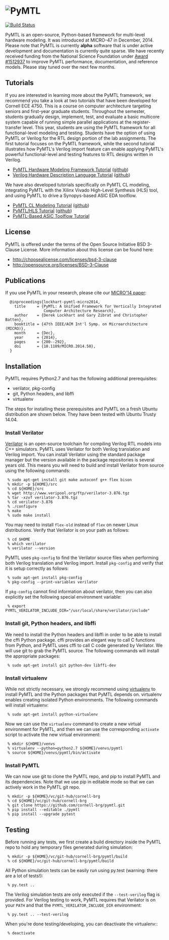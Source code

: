  ![PyMTL](docs/pymtl_logo.png)
==========================================================================

[![Build Status](https://travis-ci.org/cornell-brg/pymtl.svg?branch=master)](https://travis-ci.org/cornell-brg/pymtl)

PyMTL is an open-source, Python-based framework for multi-level hardware
modeling. It was introduced at MICRO-47 in December, 2014. Please note
that PyMTL is currently **alpha** software that is under active
development and documentation is currently quite sparse. We have recently
received funding from the National Science Foundation under [Award #1512937][1]
to improve PyMTL performance, documentation, and reference models. Please
stay tuned over the next few months.

 [1]: http://www.nsf.gov/awardsearch/showAward?AWD_ID=1512937

Tutorials
--------------------------------------------------------------------------

If you are interested in learning more about the PyMTL framework, we
recommend you take a look at two tutorials that have been developed for
Cornell ECE 4750. This is a course on computer architecture targeting
seniors and first-year graduate students. Throughout the semester,
students gradually design, implement, test, and evaluate a basic
multicore system capable of running simple parallel applications at the
register-transfer level. This year, students are using the PyMTL
framework for all functional-level modeling and testing. Students have
the option of using PyMTL or Verilog for the RTL design portion of the
lab assignments. The first tutorial focuses on the PyMTL framework, while
the second tutorial illustrates how PyMTL's Verilog import feature can
enable applying PyMTL's powerful functional-level and testing features to
RTL designs written in Verilog.

 - [PyMTL Hardware Modeling Framework Tutorial](http://www.csl.cornell.edu/courses/ece4750/handouts/ece4750-tut3-pymtl.pdf)
   ([github](https://github.com/cornell-ece4750/ece4750-tut3-pymtl))
 - [Verilog Hardware Description Language Tutorial](http://www.csl.cornell.edu/courses/ece4750/handouts/ece4750-tut4-verilog.pdf)
   ([github](https://github.com/cornell-ece4750/ece4750-tut4-verilog))

We have also developed tutorials specifically on PyMTL CL modeling,
integrating PyMTL with the Xilinx Vivado High-Level Synthesis (HLS) tool,
and using PyMTL to drive a Synopys-based ASIC EDA toolflow.

 - [PyMTL CL Modeling Tutorial](https://github.com/cornell-ece5745/ece5745-sec-pymtl-cl/blob/master/README.md)
   ([github](https://github.com/cornell-ece5745/ece5745-sec-pymtl-cl))
 - [PyMTL/HLS Tutorial](https://github.com/cornell-brg/pymtl-tut-hls/blob/master/README.md)
   ([github](https://github.com/cornell-brg/pymtl-tut-hls))
 - [PyMTL-Based ASIC Toolflow Tutorial](http://www.csl.cornell.edu/courses/ece5745/handouts/ece5745-tut-asic-new.pdf)

License
--------------------------------------------------------------------------

PyMTL is offered under the terms of the Open Source Initiative BSD
3-Clause License. More information about this license can be found here:

 - http://choosealicense.com/licenses/bsd-3-clause
 - http://opensource.org/licenses/BSD-3-Clause

Publications
--------------------------------------------------------------------------

If you use PyMTL in your research, please cite our [MICRO'14 paper][3]:

```
  @inproceedings{lockhart-pymtl-micro2014,
    title     = {PyMTL: A Unified Framework for Vertically Integrated
                 Computer Architecture Research},
    author    = {Derek Lockhart and Gary Zibrat and Christopher Batten},
    booktitle = {47th IEEE/ACM Int'l Symp. on Microarchitecture (MICRO)},
    month     = {Dec},
    year      = {2014},
    pages     = {280--292},
    doi       = {10.1109/MICRO.2014.50},
  }
```

 [3]: http://dx.doi.org/10.1109/MICRO.2014.50

Installation
--------------------------------------------------------------------------

PyMTL requires Python2.7 and has the following additional prerequisites:

 - verilator, pkg-config
 - git, Python headers, and libffi
 - virtualenv

The steps for installing these prerequisites and PyMTL on a fresh Ubuntu
distribution are shown below. They have been tested with Ubuntu Trusty
14.04.

### Install Verilator

[Verilator][4] is an open-source toolchain for compiling Verilog RTL
models into C++ simulators. PyMTL uses Verilator for both Verilog
translation and Verilog import. You can install Verilator using the
standard package manager but the version available in the package
repositories is several years old. This means you will need to build and
install Verilator from source using the following commands:

```
 % sudo apt-get install git make autoconf g++ flex bison
 % mkdir -p ${HOME}/src
 % cd ${HOME}/src
 % wget http://www.veripool.org/ftp/verilator-3.876.tgz
 % tar -xzvf verilator-3.876.tgz
 % cd verilator-3.876
 % ./configure
 % make
 % sudo make install
```

You may need to install `flex-old` instead of `flex` on newer Linux
distributions. Verify that Verilator is on your path as follows:

```
 % cd $HOME
 % which verilator
 % verilator --version
```

PyMTL uses `pkg-config` to find the Verilator source files when
performing both Verilog translation and Verilog import. Install
`pkg-config` and verify that it is setup correctly as follows:

```
 % sudo apt-get install pkg-config
 % pkg-config --print-variables verilator
```

If `pkg-config` cannot find information about verilator, then you can
also explicitly set the following special environment variable:

```
 % export PYMTL_VERILATOR_INCLUDE_DIR="/usr/local/share/verilator/include"
```

 [4]: http://www.veripool.org/wiki/verilator

### Install git, Python headers, and libffi

We need to install the Python headers and libffi in order to be able to
install the cffi Python package. cffi provides an elegant way to call C
functions from Python, and PyMTL uses cffi to call C code generated by
Verilator. We will use git to grab the PyMTL source. The following
commands will install the appropriate packages:

```
 % sudo apt-get install git python-dev libffi-dev
```

### Install virtualenv

While not strictly necessary, we strongly recommend using [virtualenv][5]
to install PyMTL and the Python packages that PyMTL depends on.
virtualenv enables creating isolated Python environments. The following
commands will install virtualenv:

```
 % sudo apt-get install python-virtualenv
```

Now we can use the `virtualenv` command to create a new virtual
environment for PyMTL, and then we can use the corresponding `activate`
script to activate the new virtual environment:

```
 % mkdir ${HOME}/venvs
 % virtualenv --python=python2.7 ${HOME}/venvs/pymtl
 % source ${HOME}/venvs/pymtl/bin/activate
```

 [5]: https://virtualenv.pypa.io/en/latest/

### Install PyMTL

We can now use git to clone the PyMTL repo, and pip to install PyMTL and
its dependencies. Note that we use pip in editable mode so that we can
actively work in the PyMTL git repo.

```
 % mkdir -p ${HOME}/vc/git-hub/cornell-brg
 % cd ${HOME}/vc/git-hub/cornell-brg
 % git clone https://github.com/cornell-brg/pymtl.git
 % pip install --editable ./pymtl
 % pip install --upgrade pytest
```

Testing
--------------------------------------------------------------------------

Before running any tests, we first create a build directory inside the
PyMTL repo to hold any temporary files generated during simulation:

```
 % mkdir -p ${HOME}/vc/git-hub/cornell-brg/pymtl/build
 % cd ${HOME}/vc/git-hub/cornell-brg/pymtl/build
```

All Python simulation tests can be easily run using py.test (warning:
there are a lot of tests!):

```
 % py.test ..
```

The Verilog simulation tests are only executed if the `--test-verilog`
flag is provided. For Verilog testing to work, PyMTL requires that
Verilator is on your `PATH` and that the `PYMTL_VERILATOR_INCLUDE_DIR`
environment:

```
 % py.test .. --test-verilog
```

When you're done testing/developing, you can deactivate the virtualenv::

```
 % deactivate
```

